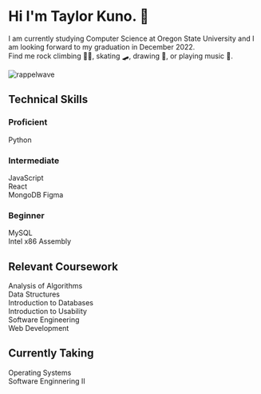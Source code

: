 
# Hi I'm Taylor Kuno. 👋 

I am currently studying Computer Science at Oregon State University and I am looking forward to my graduation in December 2022.  
Find me rock climbing 🧗‍♀️, skating 🛹, drawing 🎨, or playing music 🎸. 

![rappelwave](https://user-images.githubusercontent.com/81701757/173610483-abb259b5-0c72-4744-a673-fe52b3d4fc03.gif)  

## Technical Skills  
### Proficient  
Python  
### Intermediate  
JavaScript  
React  
MongoDB 
Figma  
### Beginner  
MySQL  
Intel x86 Assembly

## Relevant Coursework  
Analysis of Algorithms  
Data Structures  
Introduction to Databases  
Introduction to Usability  
Software Engineering  
Web Development  

## Currently Taking  
Operating Systems  
Software Enginnering II  
